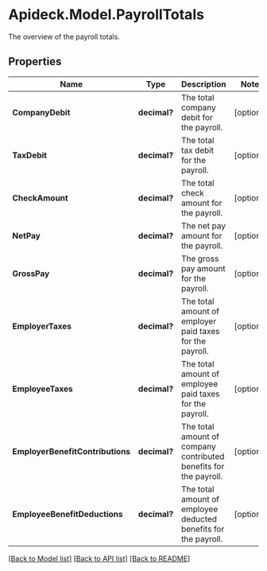 # Apideck.Model.PayrollTotals
The overview of the payroll totals.

## Properties

Name | Type | Description | Notes
------------ | ------------- | ------------- | -------------
**CompanyDebit** | **decimal?** | The total company debit for the payroll. | [optional] 
**TaxDebit** | **decimal?** | The total tax debit for the payroll. | [optional] 
**CheckAmount** | **decimal?** | The total check amount for the payroll. | [optional] 
**NetPay** | **decimal?** | The net pay amount for the payroll. | [optional] 
**GrossPay** | **decimal?** | The gross pay amount for the payroll. | [optional] 
**EmployerTaxes** | **decimal?** | The total amount of employer paid taxes for the payroll. | [optional] 
**EmployeeTaxes** | **decimal?** | The total amount of employee paid taxes for the payroll. | [optional] 
**EmployerBenefitContributions** | **decimal?** | The total amount of company contributed benefits for the payroll. | [optional] 
**EmployeeBenefitDeductions** | **decimal?** | The total amount of employee deducted benefits for the payroll. | [optional] 

[[Back to Model list]](../README.md#documentation-for-models) [[Back to API list]](../README.md#documentation-for-api-endpoints) [[Back to README]](../README.md)


